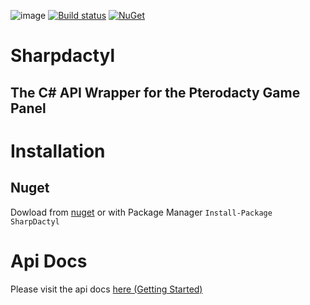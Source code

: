 ![image](https://cdn.discordapp.com/attachments/515033167850373122/610725914271285250/pterodactyl_logo_transparent.png)
[![Build status](https://ci.appveyor.com/api/projects/status/32r7s2skrgm9ubva?svg=true)](https://ci.appveyor.com/project/JayJay1989/sharpdactyl) [![NuGet](https://img.shields.io/nuget/v/SharpDactyl.svg)](https://www.nuget.org/packages/SharpDactyl)
# Sharpdactyl
## The C# API Wrapper for the Pterodacty Game Panel

# Installation
## Nuget
Dowload from [nuget](https://nuget.org/)
or with Package Manager
`Install-Package SharpDactyl`

# Api Docs
Please visit the api docs [here (Getting Started)](https://github.com/KadePcGames/Sharpdactyl/blob/master/API%20Docs/Getting%20started.md)

